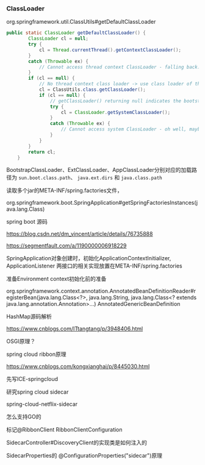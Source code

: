 



### ClassLoader

org.springframework.util.ClassUtils#getDefaultClassLoader

```java
public static ClassLoader getDefaultClassLoader() {
		ClassLoader cl = null;
		try {
			cl = Thread.currentThread().getContextClassLoader();
		}
		catch (Throwable ex) {
			// Cannot access thread context ClassLoader - falling back...
		}
		if (cl == null) {
			// No thread context class loader -> use class loader of this class.
			cl = ClassUtils.class.getClassLoader();
			if (cl == null) {
				// getClassLoader() returning null indicates the bootstrap ClassLoader
				try {
					cl = ClassLoader.getSystemClassLoader();
				}
				catch (Throwable ex) {
					// Cannot access system ClassLoader - oh well, maybe the caller can live with null...
				}
			}
		}
		return cl;
	}
```

BootstrapClassLoader、ExtClassLoader、AppClassLoader分别对应的加载路径为 `sun.boot.class.path`、 `java.ext.dirs` 和 `java.class.path`



读取多个jar的META-INF/spring.factories文件，

org.springframework.boot.SpringApplication#getSpringFactoriesInstances(java.lang.Class<T>)



spring boot 源码

https://blog.csdn.net/dm_vincent/article/details/76735888

https://segmentfault.com/a/1190000006918229



SpringApplication对象创建时，初始化ApplicationContextInitializer, ApplicationListener
两接口的相关实现放置在META-INF/spring.factories

准备Environment
context初始化前的准备


org.springframework.context.annotation.AnnotatedBeanDefinitionReader#registerBean(java.lang.Class<?>, java.lang.String, java.lang.Class<? extends java.lang.annotation.Annotation>...)
AnnotatedGenericBeanDefinition


HashMap源码解析

https://www.cnblogs.com/ITtangtang/p/3948406.html



OSGI原理？



spring cloud ribbon原理

https://www.cnblogs.com/kongxianghai/p/8445030.html



先写ICE-springcloud

研究spring cloud sidecar

spring-cloud-netflix-sidecar

怎么支持GO的



标记@RibbonClient
RibbonClientConfiguration


SidecarController#DiscoveryClient的实现类是如何注入的

SidecarProperties的 @ConfigurationProperties("sidecar")原理